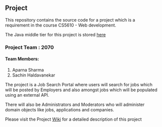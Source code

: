 ## Project

This repository contains the source code for a project which is a requirement in the course CS5610 - Web development.

The Java middle tier for this project is stored [here](https://github.com/aparnasharma285/job-search-portal-java-server)

### Project Team : 2070

#### Team Members:
1. Aparna Sharma
2. Sachin Haldavanekar

The project is a Job Search Portal where users will search for jobs which will be posted by Employers and also amongst jobs which will be populated using an external API.

There will also be Administrators and Moderators who will administer domain objects like jobs, applications and companies.

Please visit the Project [Wiki](https://github.com/aparnasharma285/job-search-portal-react-redux-client/wiki) for a detailed description of this project